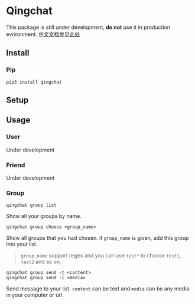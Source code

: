 # Qingchat

This package is still under development, **do not** use it in production evrironment.
[中文文档参见此处]()

## Install

### Pip

```
pip3 install qingchat
```

## Setup

## Usage

### User

Under development

### Friend

Under development

### Group

```
qingchat group list
```

Show all your groups by name.

```
qingchat group choose <group_name>
```

Show all groups that you had chosen.
if `group_name` is given, add this group into your list.

> `group_name` support regex and you can use `test*` to choose `test1`, `test2` and so on.

```
qingchat group send -t <content>
qingchat group send -i <media>
```

Send message to your list.
`content` can be text and `media` can be any media in your computer or url.
